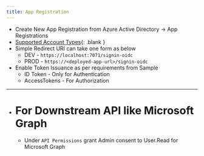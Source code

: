 ```yaml
---
title: App Registration
---
```


- Create New App Registration from Azure Active Directory -> App Registrations
- [Supported Account Types](tenants){: .blank }
- Simple Redirect URI can take one form as below 
  - DEV  - `https://localhost:7071/signin-oidc`
  - PROD - `https://<deployed-app-url>/signin-oidc`
- Enable Token Issuance as per requirements from Sample
  - ID Token - Only for Authentication
  - AccessTokens - For Authorization

---

- # For Downstream API like Microsoft Graph
  - Under `API Permissions` grant Admin consent to User.Read for Microsoft Graph